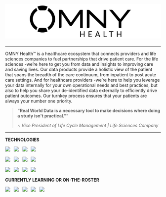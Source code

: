 # [![LUKE-OMNY Profile Header](https://raw.githubusercontent.com/luke-omny/luke-omny/main/assets/images/banner.png)](https://github.com/luke-omny)

---

OMNY Health™ is a healthcare ecosystem that connects providers and life sciences companies to fuel partnerships that drive patient care.  For the life sciences -we’re here to get you from data and insights to improving care and saving lives. Our data products provide a holistic view of the patient that spans the breadth of the care continuum, from inpatient to post acute care settings.  And for healthcare providers -we’re here to help you leverage your data internally for your own operational needs and best practices, but also to help you share your de-identified data externally to efficiently drive patient outcomes. Our turnkey process ensures that your patients are always your number one priority.

> **"**Real World Data is a necessary tool to make decisions where doing a study isn't practical.”**"**
> 
> ~ *Vice President of Life Cycle Management  |  Life Sciences Company*

---

**TECHNOLOGIES**

![](https://img.shields.io/badge/Language-Dotnet-informational?style=for-the-badge&logo=dotnet&logoColor=white&color=2bbc8a)&nbsp;&nbsp; ![](https://img.shields.io/badge/Language-Shell-informational?style=for-the-badge&logo=gnubash&logoColor=white&color=2bbc8a)&nbsp;&nbsp; ![](https://img.shields.io/badge/Language-TSQL-informational?style=for-the-badge&logo=microsoftsqlserver&logoColor=white&color=2bbc8a)&nbsp;&nbsp; ![](https://img.shields.io/badge/Language-Javascript-informational?style=for-the-badge&logo=javascript&logoColor=white&color=2bbc8a)&nbsp;&nbsp;

![](https://img.shields.io/badge/Language-NodeJS-informational?style=for-the-badge&logo=nodedotjs&logoColor=white&color=2bbc8a)&nbsp;&nbsp; ![](https://img.shields.io/badge/Markup-HTML-informational?style=for-the-badge&logo=html5&logoColor=white&color=5dade2)&nbsp;&nbsp; ![](https://img.shields.io/badge/Markup-CSS-informational?style=for-the-badge&logo=css3&logoColor=white&color=5dade2)&nbsp;&nbsp; ![](https://img.shields.io/badge/Platform-Azure-informational?style=for-the-badge&logo=microsoftazure&logoColor=white&color=af7ac5)&nbsp;&nbsp;

![](https://img.shields.io/badge/Engine-Docker-informational?style=for-the-badge&logo=docker&logoColor=white&color=af7ac5)&nbsp;&nbsp; ![](https://img.shields.io/badge/Engine-Mirth-informational?style=for-the-badge&logo=conventionalcommits&logoColor=white&color=af7ac5)&nbsp;&nbsp; ![](https://img.shields.io/badge/Stack-Jamstack-informational?style=for-the-badge&logo=jamstack&logoColor=white&color=d98880)&nbsp;&nbsp; ![](https://img.shields.io/badge/Stack-MEAN-informational?style=for-the-badge&logo=conventionalcommits&logoColor=white&color=d98880)&nbsp;&nbsp;


**CURRENTLY LEARNING OR ON-THE-ROSTER**

![](https://img.shields.io/badge/Language-Go-informational?style=for-the-badge&logo=goland&logoColor=white&color=2bbc8a)&nbsp;&nbsp; ![](https://img.shields.io/badge/Platform-GCP-informational?style=for-the-badge&logo=googlecloud&logoColor=white&color=af7ac5)&nbsp;&nbsp; ![](https://img.shields.io/badge/Platform-K8s-informational?style=for-the-badge&logo=kubernetes&logoColor=white&color=af7ac5)&nbsp;&nbsp; ![](https://img.shields.io/badge/Engine-Argo-informational?style=for-the-badge&logo=conventionalcommits&logoColor=white&color=af7ac5)&nbsp;&nbsp; ![](https://img.shields.io/badge/Engine-Nuclio-informational?style=for-the-badge&logo=conventionalcommits&logoColor=white&color=af7ac5)&nbsp;&nbsp;
